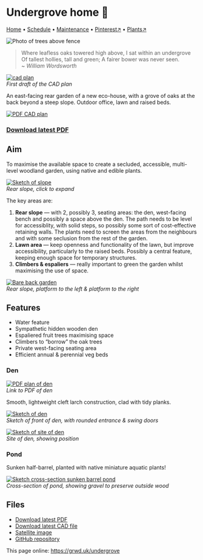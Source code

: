 # Undergrove home 🏡

[Home](https://grwd.uk/undergrove/) • [Schedule](https://grwd.uk/undergrove/schedule) • [Maintenance](https://grwd.uk/undergrove/maintenance) • [Pinterest↗](https://pinterest.co.uk/NatureWorksGarden/undergrove) • [Plants↗](https://bit.ly/undergrove-plants)

![Photo of trees above fence](https://res.cloudinary.com/growdigital/image/upload/w_320/v1653663044/undergrove/oak-grove-220526.jpg)

> Where leafless oaks towered high above, I sat within an undergrove<br>Of tallest hollies, tall and green; A fairer bower was never seen.  
~ _William Wordsworth_

[![cad plan](https://res.cloudinary.com/growdigital/image/upload/w_320/v1660315725/undergrove/cad-plan.png)](https://res.cloudinary.com/growdigital/image/upload/v1660315725/undergrove/cad-plan.png)  
_First draft of the CAD plan_

An east-facing rear garden of a new eco-house, with a grove of oaks at the back beyond a steep slope. Outdoor office, lawn and raised beds.

[![PDF CAD plan](https://res.cloudinary.com/growdigital/image/upload/w_320/v1663788206/undergrove/undergrove.png)](https://github.com/growdigital/undergrove/raw/main/undergrove.pdf)  
### [Download latest PDF](https://github.com/growdigital/undergrove/raw/main/undergrove.pdf)

## Aim

To maximise the available space to create a secluded, accessible, multi-level woodland garden, using native and edible plants. 

[![Sketch of slope](https://res.cloudinary.com/growdigital/image/upload/w_420/v1654091710/undergrove/undergrove-sketch-bank.jpg)](https://res.cloudinary.com/growdigital/image/upload/v1654091710/undergrove/undergrove-sketch-bank.jpg)  
_Rear slope, click to expand_

The key areas are:

1. **Rear slope** — with 2, possibly 3, seating areas: the den, west-facing bench and possibly a space above the den. The path needs to be level for accessiblity, with solid steps, so possibly some sort of cost-effective retaining walls. The plants need to screen the areas from the neighbours and with some seclusion from the rest of the garden.
2. **Lawn area** — keep openness and functionality of the lawn, but improve accessibility, particularly to the raised beds. Possibly a central feature, keeping enough space for temporary structures.
3. **Climbers & espaliers** — really important to green the garden whilst maximising the use of space.

[![Bare back garden](https://res.cloudinary.com/growdigital/image/upload/w_320/v1654091809/undergrove/raised-beds-slopes-from-side.jpg)](https://res.cloudinary.com/growdigital/image/upload/v1654091809/undergrove/raised-beds-slopes-from-side.jpg)  
_Rear slope, platform to the left & platform to the right_

## Features

* Water feature
* Sympathetic hidden wooden den
* Espaliered fruit trees maximising space
* Climbers to “borrow” the oak trees
* Private west-facing seating area
* Efficient annual & perennial veg beds

### Den

[![PDF plan of den](https://res.cloudinary.com/growdigital/image/upload/w_320/v1663788359/undergrove/den.png)](https://github.com/growdigital/undergrove/raw/main/den.pdf)  
_Link to PDF of den_

Smooth, lightweight cleft larch construction, clad with tidy planks.

[![Sketch of den](https://res.cloudinary.com/growdigital/image/upload/w_320/v1654091725/undergrove/den-sketch-entrance.jpg)](https://res.cloudinary.com/growdigital/image/upload/v1654091725/undergrove/den-sketch-entrance.jpg)  
_Sketch of front of den, with rounded entrance & swing doors_

[![Sketch of site of den](https://res.cloudinary.com/growdigital/image/upload/w_320/v1654091711/undergrove/undergrove-sketch-den-site.jpg)](https://res.cloudinary.com/growdigital/image/upload/v1654091711/undergrove/undergrove-sketch-den-site.jpg)  
_Site of den, showing position_

### Pond

Sunken half-barrel, planted with native miniature aquatic plants!

[![Sketch cross-section sunken barrel pond](https://res.cloudinary.com/growdigital/image/upload/w_320/v1654091709/undergrove/pond-cross-section.jpg)](https://res.cloudinary.com/growdigital/image/upload/v1654091709/undergrove/pond-cross-section.jpg)  
_Cross-section of pond, showing gravel to preserve outside wood_

## Files

* [Download latest PDF](https://github.com/growdigital/undergrove/raw/main/undergrove.pdf)
* [Download latest CAD file](https://downgit.github.io/#/home?url=https://github.com/growdigital/undergrove/blob/main/undergrove.dxf)
* [Satellite image](https://github.com/growdigital/undergrove/raw/main/satellite.jpg)
* [GitHub repository](https://github.com/growdigital/undergrove)

This page online: <https://grwd.uk/undergrove>
